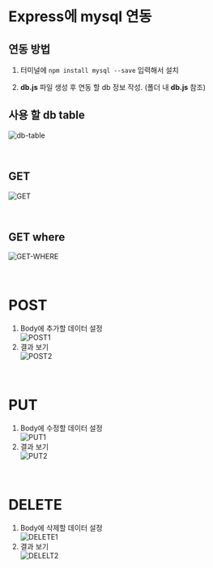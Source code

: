 # Express에 mysql 연동

## 연동 방법
1. 터미널에 `npm install mysql --save` 입력해서 설치

2. <b>db.js</b> 파일 생성 후 연동 할 db 정보 작성. (폴더 내 <b>db.js</b> 참조)

## 사용 할 db table
![db-table](https://github.com/98Woonho/express-practice/assets/145889732/febc3eee-b86d-4a0c-b6bc-de46e884fc67)

<br>

## GET
![GET](https://github.com/98Woonho/express-practice/assets/145889732/543b68f0-21a9-41d7-8091-5793ae29a7c0)

<br>

## GET where
![GET-WHERE](https://github.com/98Woonho/express-practice/assets/145889732/d1916ad7-c953-488f-9f4c-b3465d3cc4ee)

<br>

# POST
1. Body에 추가할 데이터 설정\
![POST1](https://github.com/98Woonho/express-practice/assets/145889732/eff32a1c-61e8-456a-b696-cb0ad91b0715)
2. 결과 보기\
![POST2](https://github.com/98Woonho/express-practice/assets/145889732/a311c878-451a-449b-8fe3-e0aef5f574e8)

<br>

# PUT
1. Body에 수정할 데이터 설정\
![PUT1](https://github.com/98Woonho/express-practice/assets/145889732/b7a3f601-4c46-4739-9948-3451593582c2)
2. 결과 보기\
![PUT2](https://github.com/98Woonho/express-practice/assets/145889732/9b879e49-db45-43f7-b779-950d511cb435)

<br>

# DELETE
1. Body에 삭제할 데이터 설정\
![DELETE1](https://github.com/98Woonho/express-practice/assets/145889732/3934f245-a551-412e-956a-a7839c0f91a1)
2. 결과 보기\
![DELELT2](https://github.com/98Woonho/express-practice/assets/145889732/e5c9d862-112a-4e42-8ba8-880fc525beb5)
